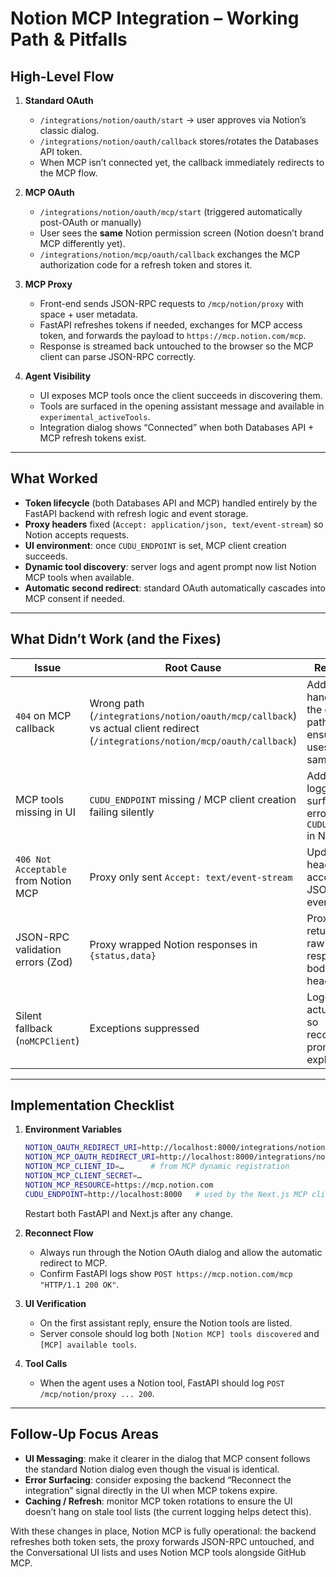 # Notion MCP Integration – Working Path & Pitfalls

## High-Level Flow

1. **Standard OAuth**  
   - `/integrations/notion/oauth/start` → user approves via Notion’s classic dialog.  
   - `/integrations/notion/oauth/callback` stores/rotates the Databases API token.  
   - When MCP isn’t connected yet, the callback immediately redirects to the MCP flow.

2. **MCP OAuth**  
   - `/integrations/notion/oauth/mcp/start` (triggered automatically post-OAuth or manually)  
   - User sees the **same** Notion permission screen (Notion doesn’t brand MCP differently yet).  
   - `/integrations/notion/mcp/oauth/callback` exchanges the MCP authorization code for a refresh token and stores it.

3. **MCP Proxy**  
   - Front-end sends JSON-RPC requests to `/mcp/notion/proxy` with space + user metadata.  
   - FastAPI refreshes tokens if needed, exchanges for MCP access token, and forwards the payload to `https://mcp.notion.com/mcp`.  
   - Response is streamed back untouched to the browser so the MCP client can parse JSON-RPC correctly.

4. **Agent Visibility**  
   - UI exposes MCP tools once the client succeeds in discovering them.  
   - Tools are surfaced in the opening assistant message and available in `experimental_activeTools`.  
   - Integration dialog shows “Connected” when both Databases API + MCP refresh tokens exist.

---

## What Worked

- **Token lifecycle** (both Databases API and MCP) handled entirely by the FastAPI backend with refresh logic and event storage.  
- **Proxy headers** fixed (`Accept: application/json, text/event-stream`) so Notion accepts requests.  
- **UI environment**: once `CUDU_ENDPOINT` is set, MCP client creation succeeds.  
- **Dynamic tool discovery**: server logs and agent prompt now list Notion MCP tools when available.  
- **Automatic second redirect**: standard OAuth automatically cascades into MCP consent if needed.

---

## What Didn’t Work (and the Fixes)

| Issue | Root Cause | Resolution |
| --- | --- | --- |
| `404` on MCP callback | Wrong path (`/integrations/notion/oauth/mcp/callback`) vs actual client redirect (`/integrations/notion/mcp/oauth/callback`) | Added handler for the correct path & ensured env uses the same URI |
| MCP tools missing in UI | `CUDU_ENDPOINT` missing / MCP client creation failing silently | Added logging and surfaced the error; set `CUDU_ENDPOINT` in Next.js env |
| `406 Not Acceptable` from Notion MCP | Proxy only sent `Accept: text/event-stream` | Updated header to accept both JSON and event streams |
| JSON-RPC validation errors (Zod) | Proxy wrapped Notion responses in `{status,data}` | Proxy now returns the raw HTTP response body and headers |
| Silent fallback (`noMCPClient`) | Exceptions suppressed | Logged the actual error so reconnection prompts are explicit |

---

## Implementation Checklist

1. **Environment Variables**
   ```bash
   NOTION_OAUTH_REDIRECT_URI=http://localhost:8000/integrations/notion/oauth/callback
   NOTION_MCP_OAUTH_REDIRECT_URI=http://localhost:8000/integrations/notion/mcp/oauth/callback
   NOTION_MCP_CLIENT_ID=…      # from MCP dynamic registration
   NOTION_MCP_CLIENT_SECRET=…
   NOTION_MCP_RESOURCE=https://mcp.notion.com
   CUDU_ENDPOINT=http://localhost:8000   # used by the Next.js MCP client
   ```
   Restart both FastAPI and Next.js after any change.

2. **Reconnect Flow**
   - Always run through the Notion OAuth dialog and allow the automatic redirect to MCP.  
   - Confirm FastAPI logs show `POST https://mcp.notion.com/mcp "HTTP/1.1 200 OK"`.

3. **UI Verification**
   - On the first assistant reply, ensure the Notion tools are listed.  
   - Server console should log both `[Notion MCP] tools discovered` and `[MCP] available tools`.

4. **Tool Calls**
   - When the agent uses a Notion tool, FastAPI should log `POST /mcp/notion/proxy ... 200`.

---

## Follow-Up Focus Areas

- **UI Messaging**: make it clearer in the dialog that MCP consent follows the standard Notion dialog even though the visual is identical.  
- **Error Surfacing**: consider exposing the backend “Reconnect the integration” signal directly in the UI when MCP tokens expire.  
- **Caching / Refresh**: monitor MCP token rotations to ensure the UI doesn’t hang on stale tool lists (the current logging helps detect this).

With these changes in place, Notion MCP is fully operational: the backend refreshes both token sets, the proxy forwards JSON-RPC untouched, and the Conversational UI lists and uses Notion MCP tools alongside GitHub MCP.
